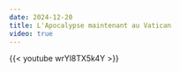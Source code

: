 ```yaml
---
date: 2024-12-20
title: L'Apocalypse maintenant au Vatican
video: true
---
```



{{< youtube wrYl8TX5k4Y >}}
